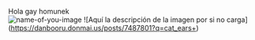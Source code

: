 Hola gay homunek  
![name-of-you-image]([https://your-copied-image-address](https://danbooru.donmai.us/posts/7487801?q=cat_ears+))
<span>![</span><span>Aquí la descripción de la imagen por si no carga</span><span>]</span><span>(</span><span>https://danbooru.donmai.us/posts/7487801?q=cat_ears+</span><span>)</span>
